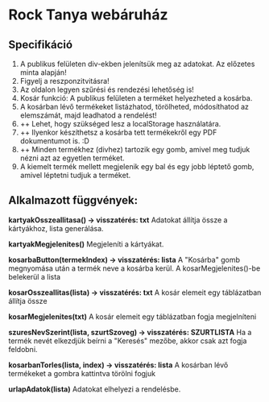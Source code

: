 # Rock Tanya webáruház

## Specifikáció
1. A publikus felületen div-ekben jelenítsük meg az adatokat. Az előzetes minta alapján! 
2. Figyelj a  reszponzitvitásra!
3. Az oldalon legyen szűrési és rendezési lehetőség is!
4. Kosár funkció:  A publikus felületen a terméket helyezheted a kosárba. 
5. A kosárban lévő termékeket listázhatod, törölheted, módosíthatod az elemszámát, majd leadhatod a rendelést!
6. ++ Lehet, hogy szükséged lesz a localStorage használatára. 
7. ++ Ilyenkor készíthetsz a kosárba tett termékekről egy PDF dokumentumot is.  :D
8. ++ Minden termékhez (divhez) tartozik egy gomb, amivel meg tudjuk nézni azt az egyetlen terméket.
9. A kiemelt termék mellett megjelenik egy bal és egy jobb léptető gomb, amivel léptetni tudjuk a terméket.

## Alkalmazott függvények:

**kartyakOsszeallitasa() -> visszatérés: txt**
Adatokat állítja össze a kártyákhoz, lista generálása.

**kartyakMegjelenites()**
Megjeleníti a kártyákat.

**kosarbaButton(termekIndex) -> visszatérés: lista**
A "Kosárba" gomb megnyomása után a termék neve a kosárba kerül. A kosarMegjelenites()-be belekerül a lista

**kosarOsszeallitas(lista) -> visszatérés: txt**
A kosár elemeit egy táblázatban állítja össze

**kosarMegjelenites(txt)**
A kosár elemeit egy táblázatban fogja megjelníteni

**szuresNevSzerint(lista, szurtSzoveg) -> visszatérés: SZURTLISTA**
Ha a termék nevét elkezdjük beírni a "Keresés" mezőbe, akkor csak azt fogja feldobni.

**kosarbanTorles(lista, index) -> visszatérés: lista**
A kosárban lévő termékeket a gombra kattintva törölni fogjuk

**urlapAdatok(lista)**
Adatokat elhelyezi a rendelésbe.







